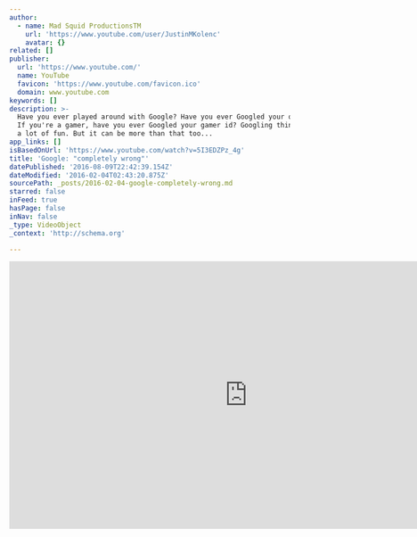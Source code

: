 ```yaml
---
author:
  - name: Mad Squid ProductionsTM
    url: 'https://www.youtube.com/user/JustinMKolenc'
    avatar: {}
related: []
publisher:
  url: 'https://www.youtube.com/'
  name: YouTube
  favicon: 'https://www.youtube.com/favicon.ico'
  domain: www.youtube.com
keywords: []
description: >-
  Have you ever played around with Google? Have you ever Googled your own name?
  If you're a gamer, have you ever Googled your gamer id? Googling things can be
  a lot of fun. But it can be more than that too...
app_links: []
isBasedOnUrl: 'https://www.youtube.com/watch?v=5I3EDZPz_4g'
title: 'Google: "completely wrong"'
datePublished: '2016-08-09T22:42:39.154Z'
dateModified: '2016-02-04T02:43:20.875Z'
sourcePath: _posts/2016-02-04-google-completely-wrong.md
starred: false
inFeed: true
hasPage: false
inNav: false
_type: VideoObject
_context: 'http://schema.org'

---
```

<iframe src="https://cdn.embedly.com/widgets/media.html?src=https%3A%2F%2Fwww.youtube.com%2Fembed%2F5I3EDZPz_4g%3Ffeature%3Doembed&amp;url=https%3A%2F%2Fwww.youtube.com%2Fwatch%3Fv%3D5I3EDZPz_4g&amp;image=https%3A%2F%2Fi.ytimg.com%2Fvi%2F5I3EDZPz_4g%2Fhqdefault.jpg&amp;key=b7d04c9b404c499eba89ee7072e1c4f7&amp;type=text%2Fhtml&amp;schema=youtube" width="854" height="480" scrolling="no" frameborder="0" allowfullscreen="allowfullscreen" style=""></iframe>